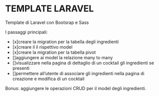 # TEMPLATE LARAVEL

Template di Laravel con Bootsrap e Sass

I passaggi principali:

-   [x]creare la migration per la tabella degli ingredienti
-   [x]creare il il rispettivo model
-   [x]creare la migration per la tabella pivot
-   []aggiungere ai model la relazione many to many
-   []visualizzare nella pagina di dettaglio di un cocktail gli ingredienti se presenti
-   []permettere all’utente di associare gli ingredienti nella pagina di creazione e modifica di un cocktail

Bonus:
aggiungere le operazioni CRUD per il model degli ingredienti.
